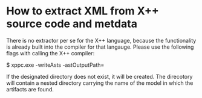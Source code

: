 # How to extract XML from X++ source code and metdata
There is no extractor per se for the X++ language, because the functionality is already built into the compiler for that langauge. Please use the following flags with calling the X++ compiler:

$ xppc.exe -writeAsts -astOutputPath=<OutputDirectory>

If the designated directory does not exist, it will be created. The direcotory will contain a nested directory carrying the name of the model in which the artifacts are found.

